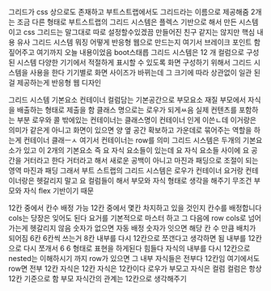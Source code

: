그리드가 css 상으로도 존재하고 부트스트랩에서도 그리드라는 이름으로 제공해줌
2개는 조금 다른 형태로 부트스트랩의 그리드 시스템은 플렉스 기반으로 해서 만든 시스템 이고 css 그리드는 말그대로 따로 설정할수있겠끔 만들어진 친구 같지는 않지만 핵심 내용 유사
그리드 시스템 뭐징 어떻게 반응형 웹으로 만드는지 여기서 브레이크 포인트 함 짚어주고 여기까지 오늘 내용이었음
boot스태릅 그리드 시스템은 12 개 컬럼으로 구성된 시스템 다양한 기기에서 적절하게 표시할 수 있도록 화면 구성하기 위해서 그리드 시스템을 사용을 한다
기기별로 화면 사이즈가 바뀌는데 그 크기에 따라 상관없이 일관 된 걸 제공하는게 반응형 웹 디자인

그리드 시스템 기본요소
컨테이너
컬럼담는 기본공간으로 부모요소 재질
부모에서 자식을 배출하는 형태로 제출을 함
클래스 명으로는 로우가 되게ㅆ음
실제 컨텐츠를 포함하는 부분
로우와 콜 밖에있는 컨테이너는 클래스명이 컨테이너 인게 이쓴ㄴ데 이거랑은 의미가 같은게 아니고 화면이 있으면 양 옆 공간 확보하고 가운데로 묶어주는 역할을 하는게 컨테이너 클래ㅡㅅ
여기서 컨테이너는 row를 의미
그리드 시스템은 두개의 기본요소가 있고 이 2개의 기본요소 즉 요 자식 요소들이 있는데 요 자식 요소들 사이에 요 공간을 거터라고 한다
거터라고 해서 새로운 공백이 아니고 마진과 패딩으로 조절이 되는 영역
마진과 패딩
그래서 부트 스트랩의 그리드 시스템은 로우가 컨테이너
요거랑 컨테이너랑은 헷갈리지 말고 요 컬럼들이 해서 부모와 자식 형태로 생각을 해주기
무조건 부모와 자식 flex 기반이기 때문

12칸 중에서 칸수 배정 가능
12칸 중에서 몇칸 차지하고 있을 것인지 칸수를 배정합니다
cols는 당장은 잊어도 된다
요거를 기본적으로 마스터 하고 그 다음에 row cols로 넘어가는게 헷갈리지 않음
숫자가 없으면 자동 배정
숫자가 잇으면 해당 칸 수 만큼 배치가 되어짐
6칸 6칸씩 쓰는거
8칸 내부를 다시 12칸으로 쪼갠다고 생각하면 됨
내부를 12칸으로 다시 쪼개서 6  6 형태로 표현을 하게된다
힘들다
자식의 내부를 다시 12칸으로 nested는 이해하시기 까지 row가 있으면 그 내부 자식들은 전부다 12칸임
여기에서도 row면 전부 12칸 자식은 12칸
자식은 12칸이다
로우가 부모고 자식은 컬럼
컬럼은 항상 12칸 기준으로 함
부모 자식간의 관계는 12칸으로 생각해주기
